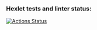 ### Hexlet tests and linter status:
[![Actions Status](https://github.com/kriss-tinkaa/php-project-lvl1/workflows/hexlet-check/badge.svg?branch=)](https://github.com/kriss-tinkaa/php-project-lvl1/actions?query=branch:)